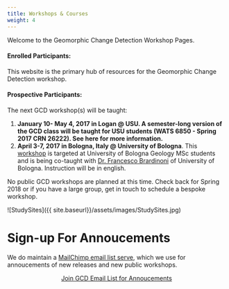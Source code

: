 ```yaml
---
title: Workshops & Courses
weight: 4
---
```


Welcome to the Geomorphic Change Detection Workshop Pages.

#### Enrolled Participants:

This website is the primary hub of resources for the Geomorphic Change Detection workshop. 

#### Prospective Participants:

The next GCD workshop(s) will be taught:

1. **January 10- May 4, 2017 in Logan @ USU. A semester-long version of the GCD class will be taught for USU students (WATS 6850 - Spring 2017 CRN 26222). See here for more information.**
2. **April 3-7, 2017 in Bologna, Italy @ University of Bologna**. This [workshop](http://gcdworkshop.joewheaton.org/workshop-schedules/2017/university-of-bologna-italy---april-2017) is targeted at University of Bologna Geology MSc students and is being co-taught with [Dr. Francesco Brardinoni](https://www.unibo.it/sitoweb/francesco.brardinoni/en) of University of Bologna. Instruction will be in english.

No public GCD  workshops are planned at this time. Check back for Spring 2018 or if you have a large group, get in touch to schedule a bespoke workshop.

![StudySites]({{ site.baseurl}}/assets/images/StudySites.jpg)


# Sign-up For Annoucements

We do maintain a [MailChimp email list serve](http://eepurl.com/QanZ1), which we use for annoucements of new releases and new public workshops.

<div align="center">
    <a class="hollow button" href="http://eepurl.com/QanZ1"><i class="fa fa-envelope"></i>  Join GCD Email List for Annoucements </a>  

</div>


